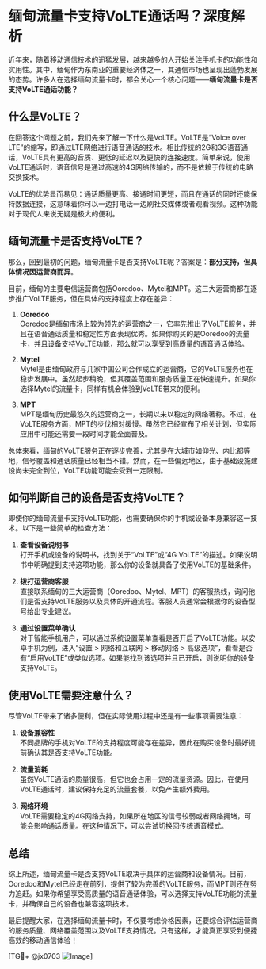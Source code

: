 # 缅甸流量卡支持VoLTE通话吗？深度解析

近年来，随着移动通信技术的迅猛发展，越来越多的人开始关注手机卡的功能性和实用性。其中，缅甸作为东南亚的重要经济体之一，其通信市场也呈现出蓬勃发展的态势。许多人在选择缅甸流量卡时，都会关心一个核心问题——**缅甸流量卡是否支持VoLTE通话功能？**

## 什么是VoLTE？

在回答这个问题之前，我们先来了解一下什么是VoLTE。VoLTE是“Voice over LTE”的缩写，即通过LTE网络进行语音通话的技术。相比传统的2G和3G语音通话，VoLTE具有更高的音质、更低的延迟以及更快的连接速度。简单来说，使用VoLTE通话时，语音信号是通过高速的4G网络传输的，而不是依赖于传统的电路交换技术。

VoLTE的优势显而易见：通话质量更高、接通时间更短，而且在通话的同时还能保持数据连接，这意味着你可以一边打电话一边刷社交媒体或者观看视频。这种功能对于现代人来说无疑是极大的便利。

## 缅甸流量卡是否支持VoLTE？

那么，回到最初的问题，缅甸流量卡是否支持VoLTE呢？答案是：**部分支持，但具体情况因运营商而异**。

目前，缅甸的主要电信运营商包括Ooredoo、Mytel和MPT。这三大运营商都在逐步推广VoLTE服务，但在具体的支持程度上存在差异：

1. **Ooredoo**  
   Ooredoo是缅甸市场上较为领先的运营商之一，它率先推出了VoLTE服务，并且在语音通话质量和稳定性方面表现优秀。如果你购买的是Ooredoo的流量卡，并且设备支持VoLTE功能，那么就可以享受到高质量的语音通话体验。

2. **Mytel**  
   Mytel是由缅甸政府与几家中国公司合作成立的运营商，它的VoLTE服务也在稳步发展中。虽然起步稍晚，但其覆盖范围和服务质量正在快速提升。如果你选择Mytel的流量卡，同样有机会体验到VoLTE带来的便利。

3. **MPT**  
   MPT是缅甸历史最悠久的运营商之一，长期以来以稳定的网络著称。不过，在VoLTE服务方面，MPT的步伐相对缓慢。虽然它已经宣布了相关计划，但实际应用中可能还需要一段时间才能全面普及。

总体来看，缅甸的VoLTE服务正在逐步完善，尤其是在大城市如仰光、内比都等地，信号覆盖和通话质量已经相当不错。然而，在一些偏远地区，由于基础设施建设尚未完全到位，VoLTE功能可能会受到一定限制。

## 如何判断自己的设备是否支持VoLTE？

即使你的缅甸流量卡支持VoLTE功能，也需要确保你的手机或设备本身兼容这一技术。以下是一些简单的检查方法：

1. **查看设备说明书**  
   打开手机或设备的说明书，找到关于“VoLTE”或“4G VoLTE”的描述。如果说明书中明确提到支持这项功能，那么你的设备就具备了使用VoLTE的基础条件。

2. **拨打运营商客服**  
   直接联系缅甸的三大运营商（Ooredoo、Mytel、MPT）的客服热线，询问他们是否支持VoLTE服务以及具体的开通流程。客服人员通常会根据你的设备型号给出专业建议。

3. **通过设置菜单确认**  
   对于智能手机用户，可以通过系统设置菜单查看是否开启了VoLTE功能。以安卓手机为例，进入“设置 > 网络和互联网 > 移动网络 > 高级选项”，看看是否有“启用VoLTE”或类似选项。如果能找到该选项并且已开启，则说明你的设备支持VoLTE。

## 使用VoLTE需要注意什么？

尽管VoLTE带来了诸多便利，但在实际使用过程中还是有一些事项需要注意：

1. **设备兼容性**  
   不同品牌的手机对VoLTE的支持程度可能存在差异，因此在购买设备时最好提前确认其是否支持VoLTE功能。

2. **流量消耗**  
   虽然VoLTE通话的质量很高，但它也会占用一定的流量资源。因此，在使用VoLTE通话时，建议保持充足的流量套餐，以免产生额外费用。

3. **网络环境**  
   VoLTE需要稳定的4G网络支持，如果所在地区的信号较弱或者网络拥堵，可能会影响通话质量。在这种情况下，可以尝试切换回传统语音模式。

## 总结

综上所述，缅甸流量卡是否支持VoLTE取决于具体的运营商和设备情况。目前，Ooredoo和Mytel已经走在前列，提供了较为完善的VoLTE服务，而MPT则还在努力追赶。如果你希望享受高质量的语音通话体验，可以选择支持VoLTE功能的流量卡，并确保自己的设备也兼容这项技术。

最后提醒大家，在选择缅甸流量卡时，不仅要考虑价格因素，还要综合评估运营商的服务质量、网络覆盖范围以及VoLTE支持情况。只有这样，才能真正享受到便捷高效的移动通信体验！

[TG💪+ @jx0703 ![Image](https://github.com/user-attachments/assets/dbca1d08-cadb-493c-b0ec-ad6f7a83f270)]
